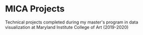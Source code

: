 # MICA Projects
Technical projects completed during my master's program in data visualization at Maryland Institute College of Art (2019-2020)
